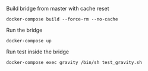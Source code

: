 
Build bridge from master with cache reset
```
docker-compose build --force-rm --no-cache
```
Run the bridge
```
docker-compose up
```
Run test inside the bridge
```
docker-compose exec gravity /bin/sh test_gravity.sh
```
